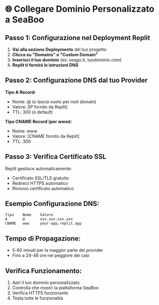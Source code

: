 # 🌐 Collegare Dominio Personalizzato a SeaBoo

## Passo 1: Configurazione nel Deployment Replit

1. **Vai alla sezione Deployments** del tuo progetto
2. **Clicca su "Domains" o "Custom Domain"**
3. **Inserisci il tuo dominio** (es: seago.it, tuodominio.com)
4. **Replit ti fornirà le istruzioni DNS**

## Passo 2: Configurazione DNS dal tuo Provider

**Tipo A Record:**
- Nome: @ (o lascia vuoto per root domain)
- Valore: [IP fornito da Replit]
- TTL: 300 (o default)

**Tipo CNAME Record (per www):**
- Nome: www
- Valore: [CNAME fornito da Replit]
- TTL: 300

## Passo 3: Verifica Certificato SSL

Replit gestisce automaticamente:
- Certificato SSL/TLS gratuito
- Redirect HTTPS automatico
- Rinnovo certificato automatico

## Esempio Configurazione DNS:

```
Tipo    Nome    Valore
A       @       xxx.xxx.xxx.xxx
CNAME   www     your-app.replit.app
```

## Tempo di Propagazione:
- 5-60 minuti per la maggior parte dei provider
- Fino a 24-48 ore nel peggiore dei casi

## Verifica Funzionamento:
1. Apri il tuo dominio personalizzato
2. Controlla che mostri la piattaforma SeaBoo
3. Verifica HTTPS funzionante
4. Testa tutte le funzionalità